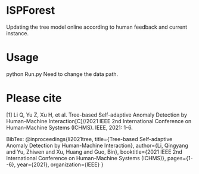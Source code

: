 # ISPForest
Updating the tree model online according to human feedback and current instance.

# Usage
python Run.py
Need to change the data path.

# Please cite
[1] Li Q, Yu Z, Xu H, et al. Tree-based Self-adaptive Anomaly Detection by Human-Machine Interaction[C]//2021 IEEE 2nd International Conference on Human-Machine Systems (ICHMS). IEEE, 2021: 1-6.

BibTex:
@inproceedings{li2021tree,
  title={Tree-based Self-adaptive Anomaly Detection by Human-Machine Interaction},
  author={Li, Qingyang and Yu, Zhiwen and Xu, Huang and Guo, Bin},
  booktitle={2021 IEEE 2nd International Conference on Human-Machine Systems (ICHMS)},
  pages={1--6},
  year={2021},
  organization={IEEE}
}
